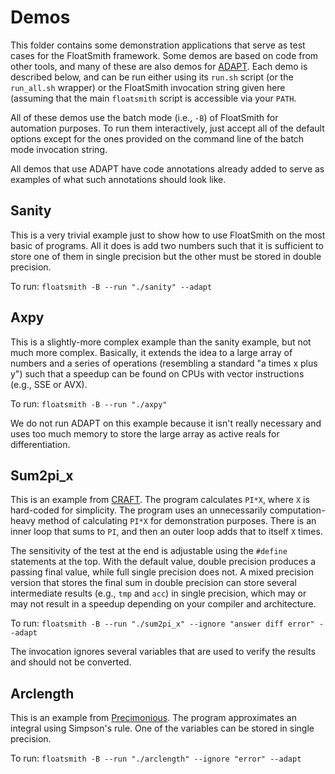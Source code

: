 # Demos

This folder contains some demonstration applications that serve as test cases
for the FloatSmith framework. Some demos are based on code from other tools,
and many of these are also demos for [ADAPT](https://github.com/LLNL/adapt-fp).
Each demo is described below, and can be run either using its `run.sh` script
(or the `run_all.sh` wrapper) or the FloatSmith invocation string given here
(assuming that the main `floatsmith` script is accessible via your `PATH`.

All of these demos use the batch mode (i.e., `-B`) of FloatSmith for automation
purposes. To run them interactively, just accept all of the default options
except for the ones provided on the command line of the batch mode invocation
string.

All demos that use ADAPT have code annotations already added to serve as
examples of what such annotations should look like.

## Sanity

This is a very trivial example just to show how to use FloatSmith on the most
basic of programs. All it does is add two numbers such that it is sufficient to
store one of them in single precision but the other must be stored in double
precision.

To run: `floatsmith -B --run "./sanity" --adapt`

## Axpy

This is a slightly-more complex example than the sanity example, but not much
more complex. Basically, it extends the idea to a large array of numbers and a
series of operations (resembling a standard "a times x plus y") such that a
speedup can be found on CPUs with vector instructions (e.g., SSE or AVX).

To run: `floatsmith -B --run "./axpy"`

We do not run ADAPT on this example because it isn't really necessary and uses
too much memory to store the large array as active reals for differentiation.

## Sum2pi_x

This is an example from
[CRAFT](https://github.com/crafthpc/craft/tree/master/demo/sum2pi_x).  The
program calculates `PI*X`, where `X` is hard-coded for simplicity. The program
uses an unnecessarily computation-heavy method of calculating `PI*X` for
demonstration purposes. There is an inner loop that sums to `PI`, and then an
outer loop adds that to itself `X` times.

The sensitivity of the test at the end is adjustable using the `#define`
statements at the top. With the default value, double precision produces a
passing final value, while full single precision does not. A mixed precision
version that stores the final sum in double precision can store several
intermediate results (e.g., `tmp` and `acc`) in single precision, which may or
may not result in a speedup depending on your compiler and architecture.

To run: `floatsmith -B --run "./sum2pi_x" --ignore "answer diff error" --adapt`

The invocation ignores several variables that are used to verify the results and
should not be converted.

## Arclength

This is an example from
[Precimonious](https://github.com/corvette-berkeley/precimonious). The program
approximates an integral using Simpson's rule. One of the variables can be
stored in single precision.

To run: `floatsmith -B --run "./arclength" --ignore "error" --adapt`

